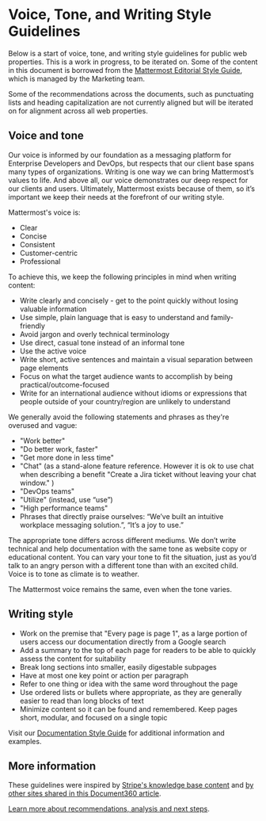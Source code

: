 # Voice, Tone, and Writing Style Guidelines

Below is a start of voice, tone, and writing style guidelines for public web properties. This is a work in progress, to be iterated on. Some of the content in this document is borrowed from the [Mattermost Editorial Style Guide](https://docs.google.com/document/d/1XWjtWdF77qKdxDso_-aC_S1c3E0ohOoxCRL_PIf3pco/edit#), which is managed by the Marketing team.

Some of the recommendations across the documents, such as punctuating lists and heading capitalization are not currently aligned but will be iterated on for alignment across all web properties.

## Voice and tone

Our voice is informed by our foundation as a messaging platform for Enterprise Developers and DevOps, but respects that our client base spans many types of organizations. Writing is one way we can bring Mattermost’s values to life. And above all, our voice demonstrates our deep respect for our clients and users. Ultimately, Mattermost exists because of them, so it’s important we keep their needs at the forefront of our writing style.

Mattermost's voice is:

* Clear
* Concise
* Consistent
* Customer-centric
* Professional

To achieve this, we keep the following principles in mind when writing content:

* Write clearly and concisely - get to the point quickly without losing valuable information
* Use simple, plain language that is easy to understand and family-friendly
* Avoid jargon and overly technical terminology
* Use direct, casual tone instead of an informal tone
* Use the active voice
* Write short, active sentences and maintain a visual separation between page elements
* Focus on what the target audience wants to accomplish by being practical/outcome-focused
* Write for an international audience without idioms or expressions that people outside of your country/region are unlikely to understand

We generally avoid the following statements and phrases as they're overused and vague:

* "Work better"
* "Do better work, faster"
* "Get more done in less time"
* "Chat" \(as a stand-alone feature reference. However it is ok to use chat when describing a benefit "Create a Jira ticket without leaving your chat window." \)
* "DevOps teams"
* "Utilize" \(instead, use “use”\)
* "High performance teams"
* Phrases that directly praise ourselves: “We’ve built an intuitive workplace messaging solution.”, “It’s a joy to use.”

The appropriate tone differs across different mediums. We don’t write technical and help documentation with the same tone as website copy or educational content. You can vary your tone to fit the situation, just as you’d talk to an angry person with a different tone than with an excited child. Voice is to tone as climate is to weather.

The Mattermost voice remains the same, even when the tone varies.

## Writing style

* Work on the premise that "Every page is page 1", as a large portion of users access our documentation directly from a Google search
* Add a summary to the top of each page for readers to be able to quickly assess the content for suitability
* Break long sections into smaller, easily digestable subpages
* Have at most one key point or action per paragraph
* Refer to one thing or idea with the same word throughout the page
* Use ordered lists or bullets where appropriate, as they are generally easier to read than long blocks of text
* Minimize content so it can be found and remembered. Keep pages short, modular, and focused on a single topic

Visit our [Documentation Style Guide](https://handbook.mattermost.com/operations/operations/publishing/publishing-guidelines/voice-tone-and-writing-style-guidelines/documentation-style-guide) for additional information and examples.

## More information

These guidelines were inspired by [Stripe's knowledge base content](https://document360.io/blog/tear-down-of-stripe-knowledge-base/) and [by other sites shared in this Document360 article](https://document360.io/blog/10-knowledge-base-software-best-practice-examples/).

[Learn more about recommendations, analysis and next steps](https://docs.google.com/document/d/1LNAgmKKtmRN1T7UCvOgcUbGiFfk8UXqcmCgF80-sVyQ).
